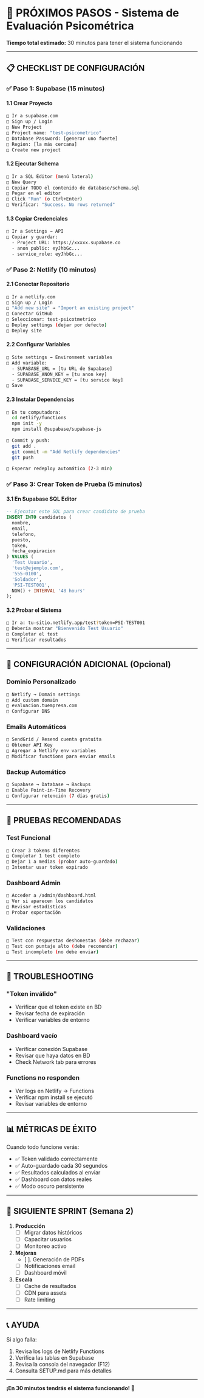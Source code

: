 # 🚀 PRÓXIMOS PASOS - Sistema de Evaluación Psicométrica

**Tiempo total estimado:** 30 minutos para tener el sistema funcionando

---

## 📋 CHECKLIST DE CONFIGURACIÓN

### ✅ Paso 1: Supabase (15 minutos)

#### 1.1 Crear Proyecto
```bash
□ Ir a supabase.com
□ Sign up / Login
□ New Project
□ Project name: "test-psicometrico" 
□ Database Password: [generar uno fuerte]
□ Region: [la más cercana]
□ Create new project
```

#### 1.2 Ejecutar Schema
```bash
□ Ir a SQL Editor (menú lateral)
□ New Query
□ Copiar TODO el contenido de database/schema.sql
□ Pegar en el editor
□ Click "Run" (o Ctrl+Enter)
□ Verificar: "Success. No rows returned"
```

#### 1.3 Copiar Credenciales
```bash
□ Ir a Settings → API
□ Copiar y guardar:
  - Project URL: https://xxxxx.supabase.co
  - anon public: eyJhbGc...
  - service_role: eyJhbGc...
```

### ✅ Paso 2: Netlify (10 minutos)

#### 2.1 Conectar Repositorio
```bash
□ Ir a netlify.com
□ Sign up / Login  
□ "Add new site" → "Import an existing project"
□ Conectar GitHub
□ Seleccionar: test-psicotmetrico
□ Deploy settings (dejar por defecto)
□ Deploy site
```

#### 2.2 Configurar Variables
```bash
□ Site settings → Environment variables
□ Add variable:
  - SUPABASE_URL = [tu URL de Supabase]
  - SUPABASE_ANON_KEY = [tu anon key]
  - SUPABASE_SERVICE_KEY = [tu service key]
□ Save
```

#### 2.3 Instalar Dependencias
```bash
□ En tu computadora:
  cd netlify/functions
  npm init -y
  npm install @supabase/supabase-js
  
□ Commit y push:
  git add .
  git commit -m "Add Netlify dependencies"
  git push
  
□ Esperar redeploy automático (2-3 min)
```

### ✅ Paso 3: Crear Token de Prueba (5 minutos)

#### 3.1 En Supabase SQL Editor
```sql
-- Ejecutar este SQL para crear candidato de prueba
INSERT INTO candidatos (
  nombre, 
  email, 
  telefono, 
  puesto, 
  token, 
  fecha_expiracion
) VALUES (
  'Test Usuario',
  'test@ejemplo.com',
  '555-0100',
  'Soldador',
  'PSI-TEST001',
  NOW() + INTERVAL '48 hours'
);
```

#### 3.2 Probar el Sistema
```bash
□ Ir a: tu-sitio.netlify.app/test?token=PSI-TEST001
□ Debería mostrar "Bienvenido Test Usuario"
□ Completar el test
□ Verificar resultados
```

---

## 🔧 CONFIGURACIÓN ADICIONAL (Opcional)

### Dominio Personalizado
```bash
□ Netlify → Domain settings
□ Add custom domain
□ evaluacion.tuempresa.com
□ Configurar DNS
```

### Emails Automáticos
```bash
□ SendGrid / Resend cuenta gratuita
□ Obtener API Key
□ Agregar a Netlify env variables
□ Modificar functions para enviar emails
```

### Backup Automático
```bash
□ Supabase → Database → Backups
□ Enable Point-in-Time Recovery
□ Configurar retención (7 días gratis)
```

---

## 🧪 PRUEBAS RECOMENDADAS

### Test Funcional
```bash
□ Crear 3 tokens diferentes
□ Completar 1 test completo
□ Dejar 1 a medias (probar auto-guardado)
□ Intentar usar token expirado
```

### Dashboard Admin
```bash
□ Acceder a /admin/dashboard.html
□ Ver si aparecen los candidatos
□ Revisar estadísticas
□ Probar exportación
```

### Validaciones
```bash
□ Test con respuestas deshonestas (debe rechazar)
□ Test con puntaje alto (debe recomendar)
□ Test incompleto (no debe enviar)
```

---

## 🚨 TROUBLESHOOTING

### "Token inválido"
- Verificar que el token existe en BD
- Revisar fecha de expiración
- Verificar variables de entorno

### Dashboard vacío
- Verificar conexión Supabase
- Revisar que haya datos en BD
- Check Network tab para errores

### Functions no responden
- Ver logs en Netlify → Functions
- Verificar npm install se ejecutó
- Revisar variables de entorno

---

## 📊 MÉTRICAS DE ÉXITO

Cuando todo funcione verás:
- ✅ Token validado correctamente
- ✅ Auto-guardado cada 30 segundos
- ✅ Resultados calculados al enviar
- ✅ Dashboard con datos reales
- ✅ Modo oscuro persistente

---

## 🎯 SIGUIENTE SPRINT (Semana 2)

1. **Producción**
   - [ ] Migrar datos históricos
   - [ ] Capacitar usuarios
   - [ ] Monitoreo activo

2. **Mejoras**
   - [ ]. Generación de PDFs
   - [ ] Notificaciones email
   - [ ] Dashboard móvil

3. **Escala**
   - [ ] Cache de resultados
   - [ ] CDN para assets
   - [ ] Rate limiting

---

## 📞 AYUDA

Si algo falla:
1. Revisa los logs de Netlify Functions
2. Verifica las tablas en Supabase
3. Revisa la consola del navegador (F12)
4. Consulta SETUP.md para más detalles

---

**¡En 30 minutos tendrás el sistema funcionando! 🚀**